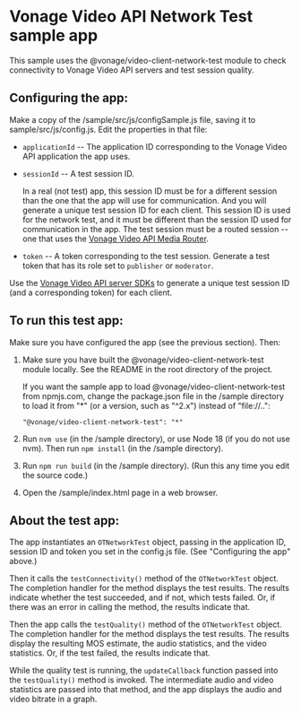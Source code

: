 Vonage Video API Network Test sample app
===============================

This sample uses the @vonage/video-client-network-test module to check connectivity to
Vonage Video API servers and test session quality.

## Configuring the app:

Make a copy of the /sample/src/js/configSample.js file, saving it to sample/src/js/config.js.
Edit the properties in that file:

* `applicationId` -- The application ID corresponding to the Vonage Video API application the app uses.

* `sessionId` -- A test session ID.

   In a real (not test) app, this session ID must be for a different session than
   the one that the app will use for communication. And you will generate a unique test
   session ID for each client. This session ID is used for the network test, and it
   must be different than the session ID used for communication in the app. The test
   session must be a routed session -- one that uses the [Vonage Video API Media
   Router](https://developer.vonage.com/en/video/guides/create-session#the-media-router-and-media-modes).

* `token` -- A token corresponding to the test session. Generate a test
  token that has its role set to `publisher` or `moderator`.

Use the [Vonage Video API server SDKs](https://developer.vonage.com/en/tools)
to generate a unique test session ID (and a
corresponding token) for each client.

## To run this test app:

Make sure you have configured the app (see the previous section). Then:

1. Make sure you have built the @vonage/video-client-network-test module locally. See the README
   in the root directory of the project.

   If you want the sample app to load @vonage/video-client-network-test from npmjs.com, change the
   package.json file in the /sample directory to load it from "*" (or a version, such as
   "^2.x") instead of "file://..":

   ```"@vonage/video-client-network-test": "*"```

2. Run `nvm use` (in the /sample directory), or use Node 18 (if you do not use nvm).
   Then run `npm install` (in the /sample directory).

3. Run `npm run build` (in the /sample directory). (Run this any time you edit the source code.)

4. Open the /sample/index.html page in a web browser.

## About the test app:

The app instantiates an `OTNetworkTest` object, passing in the application ID, session ID and token you
set in the config.js file. (See "Configuring the app" above.)

Then it calls the `testConnectivity()` method of the `OTNetworkTest` object. The completion handler
for the method displays the test results. The results indicate whether the test succeeded, and if
not, which tests failed. Or, if there was an error in calling the method, the results indicate
that. 

Then the app calls the `testQuality()` method of the `OTNetworkTest` object. The completion handler
for the method displays the test results. The results display the resulting MOS estimate, the audio
statistics, and the video statistics. Or, if the test failed, the results indicate that.

While the quality test is running, the `updateCallback` function passed into the `testQuality()`
method is invoked. The intermediate audio and video statistics are passed into that method, and
the app displays the audio and video bitrate in a graph.
